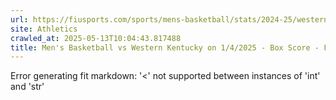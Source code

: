```yaml
---
url: https://fiusports.com/sports/mens-basketball/stats/2024-25/western-kentucky/boxscore/12662
site: Athletics
crawled_at: 2025-05-13T10:04:43.817488
title: Men's Basketball vs Western Kentucky on 1/4/2025 - Box Score - FIU Athletics
---
```


Error generating fit markdown: '<' not supported between instances of 'int' and 'str'